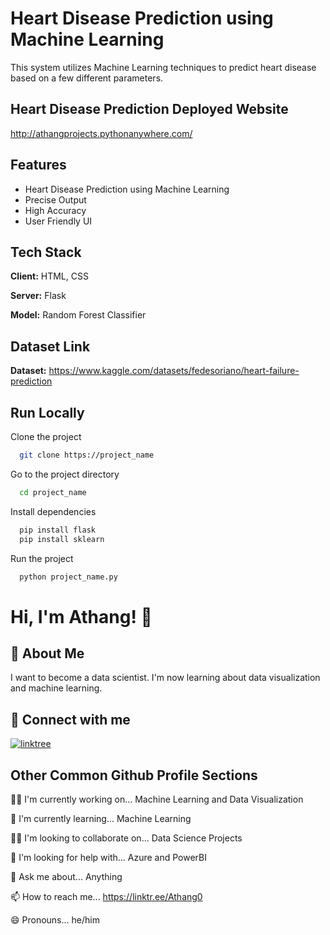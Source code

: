 # Heart Disease Prediction using Machine Learning

This system utilizes Machine Learning techniques to predict heart disease based on a few different parameters.

## Heart Disease Prediction Deployed Website

http://athangprojects.pythonanywhere.com/

## Features

- Heart Disease Prediction using Machine Learning
- Precise Output
- High Accuracy
- User Friendly UI

## Tech Stack

**Client:** HTML, CSS

**Server:** Flask

**Model:** Random Forest Classifier

## Dataset Link

**Dataset:** https://www.kaggle.com/datasets/fedesoriano/heart-failure-prediction

## Run Locally

Clone the project

```bash
  git clone https://project_name
```

Go to the project directory

```bash
  cd project_name
```

Install dependencies

```cmd
  pip install flask
  pip install sklearn
```

Run the project

```cmd
  python project_name.py
```

# Hi, I'm Athang! 👋

## 🚀 About Me

I want to become a data scientist.
I'm now learning about data visualization and machine learning.

## 🔗 Connect with me

[![linktree](https://img.shields.io/badge/linktree-39E09B?style=for-the-badge&logo=linktree&logoColor=white)](https://linktr.ee/Athang0)

## Other Common Github Profile Sections

👩‍💻 I'm currently working on... Machine Learning and Data Visualization

🧠 I'm currently learning... Machine Learning

👯‍♀️ I'm looking to collaborate on... Data Science Projects

🤔 I'm looking for help with... Azure and PowerBI

💬 Ask me about... Anything

📫 How to reach me... https://linktr.ee/Athang0

😄 Pronouns... he/him
